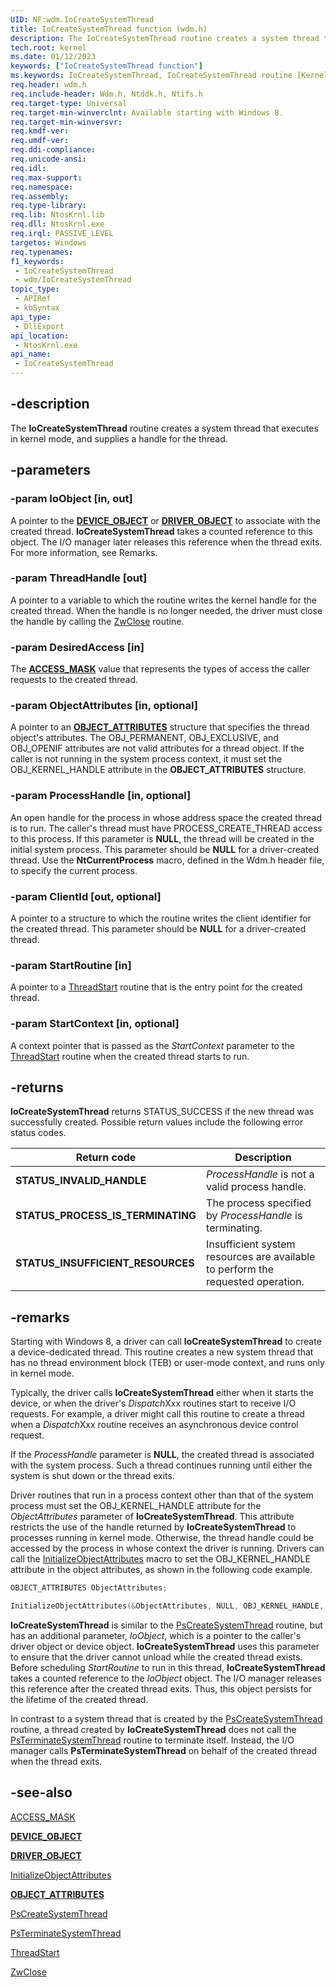 ```yaml
---
UID: NF:wdm.IoCreateSystemThread
title: IoCreateSystemThread function (wdm.h)
description: The IoCreateSystemThread routine creates a system thread that executes in kernel mode, and supplies a handle for the thread.
tech.root: kernel
ms.date: 01/12/2023
keywords: ["IoCreateSystemThread function"]
ms.keywords: IoCreateSystemThread, IoCreateSystemThread routine [Kernel-Mode Driver Architecture], kernel.iocreatesystemthread, wdm/IoCreateSystemThread
req.header: wdm.h
req.include-header: Wdm.h, Ntddk.h, Ntifs.h
req.target-type: Universal
req.target-min-winverclnt: Available starting with Windows 8.
req.target-min-winversvr: 
req.kmdf-ver: 
req.umdf-ver: 
req.ddi-compliance: 
req.unicode-ansi: 
req.idl: 
req.max-support: 
req.namespace: 
req.assembly: 
req.type-library: 
req.lib: NtosKrnl.lib
req.dll: NtosKrnl.exe
req.irql: PASSIVE_LEVEL
targetos: Windows
req.typenames: 
f1_keywords:
 - IoCreateSystemThread
 - wdm/IoCreateSystemThread
topic_type:
 - APIRef
 - kbSyntax
api_type:
 - DllExport
api_location:
 - NtosKrnl.exe
api_name:
 - IoCreateSystemThread
---
```


## -description

The **IoCreateSystemThread** routine creates a system thread that executes in kernel mode, and supplies a handle for the thread.

## -parameters

### -param IoObject [in, out]

A pointer to the [**DEVICE_OBJECT**](./ns-wdm-_device_object.md) or [**DRIVER_OBJECT**](./ns-wdm-_driver_object.md) to associate with          the created thread. **IoCreateSystemThread** takes a counted reference to this object. The I/O manager later releases this reference when the thread exits. For more information, see Remarks.

### -param ThreadHandle [out]

A pointer to a variable to which the routine writes the kernel handle for the created thread. When the handle is no longer needed, the driver must close the handle by calling the [ZwClose](../ntifs/nf-ntifs-ntclose.md) routine.

### -param DesiredAccess [in]

The [**ACCESS_MASK**](/windows-hardware/drivers/kernel/access-mask) value that represents the types of access the caller requests to the created thread.

### -param ObjectAttributes [in, optional]

A pointer to an [**OBJECT_ATTRIBUTES**](/windows/win32/api/ntdef/ns-ntdef-_object_attributes) structure that specifies the thread object's attributes. The OBJ_PERMANENT, OBJ_EXCLUSIVE, and OBJ_OPENIF attributes are not valid attributes for a thread object. If the caller is not running in the system process context, it must set the OBJ_KERNEL_HANDLE attribute in the **OBJECT_ATTRIBUTES** structure.

### -param ProcessHandle [in, optional]

An open handle for the process in whose address space the created thread is to run. The caller's thread must have PROCESS_CREATE_THREAD access to this process. If this parameter is **NULL**, the thread will be created in the initial system process. This parameter should be **NULL** for a driver-created thread. Use the **NtCurrentProcess** macro, defined in the Wdm.h header file, to specify the current process.

### -param ClientId [out, optional]

A pointer to a structure to which the routine writes the client identifier for the created thread. This parameter should be **NULL** for a driver-created thread.

### -param StartRoutine [in]

A pointer to a [ThreadStart](./nc-wdm-kstart_routine.md) routine that is the entry point for the created thread.

### -param StartContext [in, optional]

A context pointer that is passed as the *StartContext* parameter to the [ThreadStart](./nc-wdm-kstart_routine.md) routine when the created thread starts to run.

## -returns

**IoCreateSystemThread** returns STATUS_SUCCESS if the new thread was successfully created. Possible return values include the following error status codes.

| Return code | Description |
|---|---|
| **STATUS_INVALID_HANDLE** | *ProcessHandle* is not a valid process handle. |
| **STATUS_PROCESS_IS_TERMINATING** | The process specified by *ProcessHandle* is terminating. |
| **STATUS_INSUFFICIENT_RESOURCES** | Insufficient system resources are available to perform the requested operation. |

## -remarks

Starting with Windows 8, a driver can call **IoCreateSystemThread** to create a device-dedicated thread.
     This routine creates a new system thread that has no thread environment block (TEB) or user-mode context, and runs only in kernel mode.

Typically, the driver calls **IoCreateSystemThread** either when it starts the device, or when the driver's *Dispatch*Xxx routines start to receive I/O requests. For example, a driver might call this routine to create a thread when a *Dispatch*Xxx routine receives an asynchronous device control request.

If the *ProcessHandle* parameter is **NULL**, the created thread is associated with the system process. Such a thread continues running until either the system is shut down or the thread exits.

Driver routines that run in a process context other than that of the system process must set the OBJ_KERNEL_HANDLE attribute for the *ObjectAttributes* parameter of **IoCreateSystemThread**. This attribute restricts the use of the handle returned by **IoCreateSystemThread** to processes running in kernel mode. Otherwise, the thread handle could be accessed by the process in whose context the driver is running. Drivers can call the [InitializeObjectAttributes](/windows/win32/api/ntdef/nf-ntdef-initializeobjectattributes) macro to set the OBJ_KERNEL_HANDLE attribute in the object attributes, as shown in the following code example.

```cpp
OBJECT_ATTRIBUTES ObjectAttributes;

InitializeObjectAttributes(&ObjectAttributes, NULL, OBJ_KERNEL_HANDLE, NULL, NULL);
```

**IoCreateSystemThread** is similar to the [PsCreateSystemThread](./nf-wdm-pscreatesystemthread.md) routine, but has an additional parameter, *IoObject*, which is a pointer to the caller's driver object or device object. **IoCreateSystemThread** uses this parameter to ensure that the driver cannot unload while the created thread exists. Before scheduling *StartRoutine* to run in this thread, **IoCreateSystemThread** takes a counted reference to the *IoObject* object. The I/O manager releases this reference after the created thread exits. Thus, this object persists for the lifetime of the created thread.

In contrast to a system thread that is created by the [PsCreateSystemThread](./nf-wdm-pscreatesystemthread.md) routine, a thread created by **IoCreateSystemThread** does not call the [PsTerminateSystemThread](./nf-wdm-psterminatesystemthread.md) routine to terminate itself. Instead, the I/O manager calls **PsTerminateSystemThread** on behalf of the created thread when the thread exits.

## -see-also

[ACCESS_MASK](/windows-hardware/drivers/kernel/access-mask)

[**DEVICE_OBJECT**](./ns-wdm-_device_object.md)

[**DRIVER_OBJECT**](./ns-wdm-_driver_object.md)

[InitializeObjectAttributes](/windows/win32/api/ntdef/nf-ntdef-initializeobjectattributes)

[**OBJECT_ATTRIBUTES**](/windows/win32/api/ntdef/ns-ntdef-_object_attributes)

[PsCreateSystemThread](./nf-wdm-pscreatesystemthread.md)

[PsTerminateSystemThread](./nf-wdm-psterminatesystemthread.md)

[ThreadStart](./nc-wdm-kstart_routine.md)

[ZwClose](../ntifs/nf-ntifs-ntclose.md)